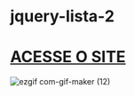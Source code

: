 # jquery-lista-2

# [ACESSE O SITE](https://brunosilva03.github.io/jquery-lista-2/)


 ![ezgif com-gif-maker (12)](https://github.com/BrunoSilva03/jquery-lista-2/assets/78625466/857a7207-d331-45e3-9699-3a67a952ec81)

